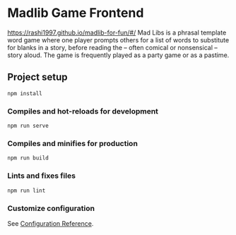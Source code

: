 # Madlib Game Frontend
https://rashi1997.github.io/madlib-for-fun/#/
Mad Libs is a phrasal template word game where one player prompts others for a list of words to substitute for blanks in a story, before reading the – often comical or nonsensical – story aloud. The game is frequently played as a party game or as a pastime.
## Project setup
```
npm install
```

### Compiles and hot-reloads for development
```
npm run serve
```

### Compiles and minifies for production
```
npm run build
```

### Lints and fixes files
```
npm run lint
```

### Customize configuration
See [Configuration Reference](https://cli.vuejs.org/config/).
